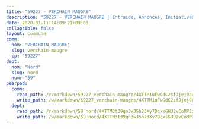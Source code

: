 ```yaml
---
title: "59227 - VERCHAIN MAUGRE"
description: "59227 - VERCHAIN MAUGRE | Entraide, Annonces, Initiatives"
date: 2020-01-11T14:09:21+09:00
collapsible: false
layout: commune
comm:
  nom: "VERCHAIN MAUGRE"
  slug: verchain-maugre
  cp: "59227"
dept:
  nom: "Nord"
  slug: nord
  num: "59"
peerpad:
  comm:
    read_path: /r/markdown/59227_verchain-maugre/4XTTM1uFwGdC2sfJjej98eJkqyzeAeazDSnn4xgTRz64vg2MU
    write_path: /w/markdown/59227_verchain-maugre/4XTTM1uFwGdC2sfJjej98eJkqyzeAeazDSnn4xgTRz64vg2MU-K3TgTmJv8vVnX1ikicjquAHfDYQdHbRvQ4QytX9zNqtGDGPR4TyPWzJsRSieqNnVtT75FocFZqFBtFUDeb4oXbszptTrc2CvHSXfkoRLoNtFxNb8VMWvEdJvxtX3wNt41CYNrMT4
  dept:
    read_path: /r/markdown/59_nord/4XTTM3t39qn3wJ5h23Xy7DcxsGHU2vCoMP2z3iS4TUn3TrtdJ
    write_path: /w/markdown/59_nord/4XTTM3t39qn3wJ5h23Xy7DcxsGHU2vCoMP2z3iS4TUn3TrtdJ-K3TgTuZGkuZqXfr6fpmH7pGsMT6ndvZQMyRDze5QBt7XScLWHoBi246kLoDKpTH2Yo4f3AFSSJqGc2ozvNww7qPLqsDjpvahxCbQ6F5znbfjp6kVgaDcTYc9LyhwSfYuCevnvZUQ
---
```


